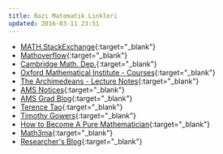 ```yaml
---
title: Bazı Matematik Linkleri
updated: 2016-03-11 23:51
---
```



+ [MATH.StackExchange](http://math.stackexchange.com){:target="_blank"}
+ [Mathoverflow](http://mathoverflow.com){:target="_blank"}
+ [Cambridge Math. Dep.](https://www.dpmms.cam.ac.uk/study/){:target="_blank"}
+ [Oxford Mathematical Institute - Courses](http://www0.maths.ox.ac.uk/courses){:target="_blank"}
+ [The Archimedeans - Lecture Notes](http://www.archim.org.uk/notes.php){:target="_blank"}
+ [AMS Notices](http://ams.org/notices){:target="_blank"}
+ [AMS Grad Blog](http://blogs.ams.org/mathgradblog/){:target="_blank"}
+ [Terence Tao](https://terrytao.wordpress.com){:target="_blank"}
+ [Timothy Gowers](https://gowers.wordpress.com/){:target="_blank"}
+ [How to Become A Pure Mathematician](http://hbpms.blogspot.com.tr/){:target="_blank"}
+ [Math3ma](http://www.math3ma.com/){:target="_blank"}
+ [Researcher's Blog](https://aclinks.wordpress.com/){:target="_blank"}
